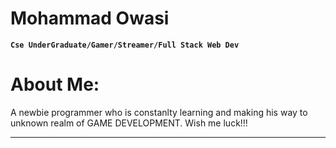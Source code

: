 # Mohammad Owasi

**`Cse UnderGraduate/Gamer/Streamer/Full Stack Web Dev`**
   
<h1>About Me: </h1>
A newbie programmer who is constanlty learning and making his way to unknown realm of GAME DEVELOPMENT. Wish me luck!!!


<p align="left">
      <a href="https://www.youtube.com/@zashgg">
        
   </p>

---
